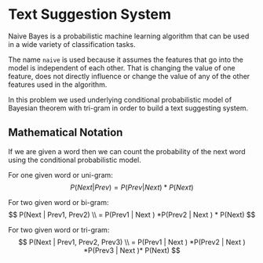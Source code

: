 # Text Suggestion System
Naive Bayes is a probabilistic machine learning algorithm that can be used in a wide variety of classification tasks. 

The name `naive` is used because it assumes the features that go into the model is independent of each other. That is changing the value of one feature, does not directly influence or change the value of any of the other features used in the algorithm.

In this problem we used underlying conditional probabilistic model of Bayesian theorem with tri-gram in order to build a text suggesting system. 


## Mathematical Notation 

If we are given a word then we can count the probability of the next word using the conditional probabilistic model.

For one given word or uni-gram: 
$$
P(Next | Prev) = P(Prev | Next ) * P(Next)
$$

For two given word or bi-gram: 
$$
P(Next | Prev1, Prev2) \\ = P(Prev1 | Next ) *P(Prev2 | Next ) * P(Next)
$$

For two given word or tri-gram: 
$$
P(Next | Prev1, Prev2, Prev3) \\ = P(Prev1 | Next ) *P(Prev2 | Next ) *P(Prev3 | Next )* P(Next)
$$

```


```
